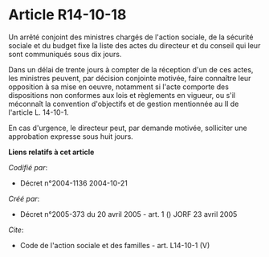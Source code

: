 # Article R14-10-18

Un arrêté conjoint des ministres chargés de l'action sociale, de la sécurité sociale et du budget fixe la liste des actes du
directeur et du conseil qui leur sont communiqués sous dix jours. 

Dans un délai de trente jours à compter de la réception d'un de ces actes, les ministres peuvent, par décision conjointe
motivée, faire connaître leur opposition à sa mise en oeuvre, notamment si l'acte comporte des dispositions non conformes aux
lois et règlements en vigueur, ou s'il méconnaît la convention d'objectifs et de gestion mentionnée au II de l'article L.
14-10-1. 

En cas d'urgence, le directeur peut, par demande motivée, solliciter une approbation expresse sous huit jours.

**Liens relatifs à cet article**

_Codifié par_:

  - Décret n°2004-1136 2004-10-21

_Créé par_:

  - Décret n°2005-373 du 20 avril 2005 - art. 1 () JORF 23 avril 2005

_Cite_:

  - Code de l'action sociale et des familles - art. L14-10-1 (V)
